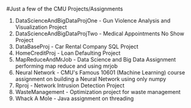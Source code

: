 #Just a few of the CMU Projects/Assignments

1. DataScienceAndBigDataProjOne - Gun Violence Analysis and Visualization Project 
2. DataScienceAndBigDataProjTwo - Medical Appointments No Show Project 
3. DataBaseProj - Car Rental Company SQL Project 
4. HomeCreditProj - Loan Defaulting Project
5. MapReduceAndMrJob - Data Science and Big Data Assignment performing map reduce and using mrjob
6. Neural Network - CMU's Famous 10601 (Machine Learning) course assignment on building a Neural Network using only numpy
7. Rproj - Network Intrusion Detection Project
8. WasteManagement - Optimization project for waste management 
9. Whack A Mole - Java assignment on threading 

